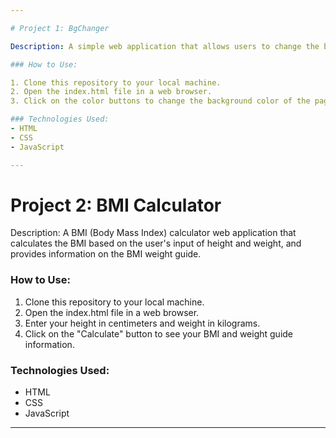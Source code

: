 ```yaml
---

# Project 1: BgChanger

Description: A simple web application that allows users to change the background color of the page by clicking on different color buttons.

### How to Use:

1. Clone this repository to your local machine.
2. Open the index.html file in a web browser.
3. Click on the color buttons to change the background color of the page.

### Technologies Used:
- HTML
- CSS
- JavaScript

---
```


# Project 2: BMI Calculator

Description: A BMI (Body Mass Index) calculator web application that calculates the BMI based on the user's input of height and weight, and provides information on the BMI weight guide.

### How to Use:

1. Clone this repository to your local machine.
2. Open the index.html file in a web browser.
3. Enter your height in centimeters and weight in kilograms.
4. Click on the "Calculate" button to see your BMI and weight guide information.

### Technologies Used:
- HTML
- CSS
- JavaScript

---
